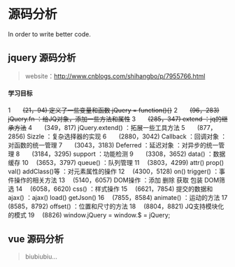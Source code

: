 # 源码分析
<p>In order to write better code.</p>

## jquery 源码分析
> website：http://www.cnblogs.com/shihangbo/p/7955766.html

#### 学习目标

1　　~~(21，94)     定义了一些变量和函数 jQuery = function(){}~~
2　　~~(96，283)    jQuery.fn ：给JQ对象，添加一些方法和属性~~
3　　~~(285，347)   extend ：jq的继承方法~~
4　　(349，817)     jQuery.extend() ：拓展一些工具方法
5　　(877，2856)    Sizzle ：复杂选择器的实现
6　　(2880，3042)   Callback ：回调对象 ：对函数的统一管理
7　　(3043，3183)   Deferred ：延迟对象 ：对异步的统一管理
8　　(3184，3295)   support ：功能检测
9　　(3308，3652)   data() ：数据缓存
10　 (3653，3797)   queue() ：队列管理
11　 (3803，4299)   attr() prop() val() addClass()等 ：对元素属性的操作
12　 (4300，5128)   on() trigger() ：事件操作的相关方法
13　 (5140，6057)   DOM操作 ：添加 删除 获取 包装 DOM筛选
14　 (6058，6620)   css() ：样式操作
15　 (6621，7854)   提交的数据和ajax() ：ajax() load() getJson()
16　 (7855，8584)   animate() ：运动的方法
17　 (8585，8792)   offset() ：位置和尺寸的方法
18　 (8804，8821)   JQ支持模块化的模式 
19　 (8826)         window.jQuery = window.$ = jQuery;


## vue 源码分析
> biubiubiu...
